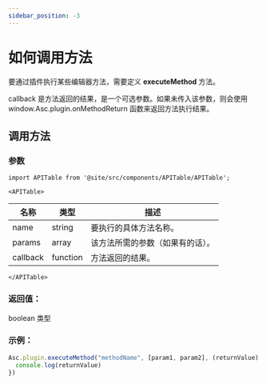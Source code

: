 ```yaml
---
sidebar_position: -3
---
```


# 如何调用方法

要通过插件执行某些编辑器方法，需要定义 **executeMethod** 方法。

callback 是方法返回的结果，是一个可选参数。如果未传入该参数，则会使用 window.Asc.plugin.onMethodReturn 函数来返回方法执行结果。

## 调用方法

### 参数

```mdx-code-block
import APITable from '@site/src/components/APITable/APITable';

<APITable>
```

| 名称    | 类型     | 描述                                               |
|----------|----------|-----------------------------------------------------------|
| name     | string   | 要执行的具体方法名称。    |
| params   | array    | 该方法所需的参数（如果有的话）。 |
| callback | function | 方法返回的结果。                       |

```mdx-code-block
</APITable>
```

### 返回值：

boolean 类型

### 示例：

``` ts
Asc.plugin.executeMethod("methodName", [param1, param2], (returnValue) => {
  console.log(returnValue)
})
```
